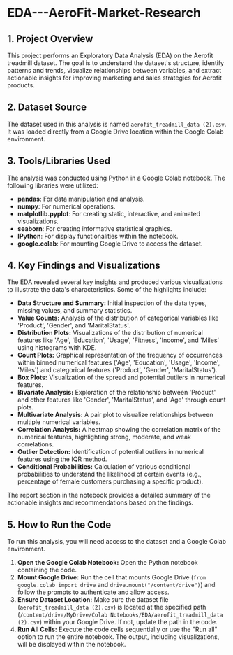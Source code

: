 ﻿# EDA---AeroFit-Market-Research

## 1. Project Overview
This project performs an Exploratory Data Analysis (EDA) on the Aerofit treadmill dataset. The goal is to understand the dataset's structure, identify patterns and trends, visualize relationships between variables, and extract actionable insights for improving marketing and sales strategies for Aerofit products.

## 2. Dataset Source
The dataset used in this analysis is named `aerofit_treadmill_data (2).csv`. It was loaded directly from a Google Drive location within the Google Colab environment.

## 3. Tools/Libraries Used
The analysis was conducted using Python in a Google Colab notebook. The following libraries were utilized:
- **pandas**: For data manipulation and analysis.
- **numpy**: For numerical operations.
- **matplotlib.pyplot**: For creating static, interactive, and animated visualizations.
- **seaborn**: For creating informative statistical graphics.
- **IPython**: For display functionalities within the notebook.
- **google.colab**: For mounting Google Drive to access the dataset.

## 4. Key Findings and Visualizations
The EDA revealed several key insights and produced various visualizations to illustrate the data's characteristics. Some of the highlights include:
- **Data Structure and Summary:** Initial inspection of the data types, missing values, and summary statistics.
- **Value Counts:** Analysis of the distribution of categorical variables like 'Product', 'Gender', and 'MaritalStatus'.
- **Distribution Plots:** Visualizations of the distribution of numerical features like 'Age', 'Education', 'Usage', 'Fitness', 'Income', and 'Miles' using histograms with KDE.
- **Count Plots:** Graphical representation of the frequency of occurrences within binned numerical features ('Age', 'Education', 'Usage', 'Income', 'Miles') and categorical features ('Product', 'Gender', 'MaritalStatus').
- **Box Plots:** Visualization of the spread and potential outliers in numerical features.
- **Bivariate Analysis:** Exploration of the relationship between 'Product' and other features like 'Gender', 'MaritalStatus', and 'Age' through count plots.
- **Multivariate Analysis:** A pair plot to visualize relationships between multiple numerical variables.
- **Correlation Analysis:** A heatmap showing the correlation matrix of the numerical features, highlighting strong, moderate, and weak correlations.
- **Outlier Detection:** Identification of potential outliers in numerical features using the IQR method.
- **Conditional Probabilities:** Calculation of various conditional probabilities to understand the likelihood of certain events (e.g., percentage of female customers purchasing a specific product).

The report section in the notebook provides a detailed summary of the actionable insights and recommendations based on the findings.

## 5. How to Run the Code
To run this analysis, you will need access to the dataset and a Google Colab environment.
1. **Open the Google Colab Notebook:** Open the Python notebook containing the code.
2. **Mount Google Drive:** Run the cell that mounts Google Drive (`from google.colab import drive` and `drive.mount("/content/drive")`) and follow the prompts to authenticate and allow access.
3. **Ensure Dataset Location:** Make sure the dataset file (`aerofit_treadmill_data (2).csv`) is located at the specified path (`/content/drive/MyDrive/Colab Notebooks/EDA/aerofit_treadmill_data (2).csv`) within your Google Drive. If not, update the path in the code.
4. **Run All Cells:** Execute the code cells sequentially or use the "Run all" option to run the entire notebook. The output, including visualizations, will be displayed within the notebook.

